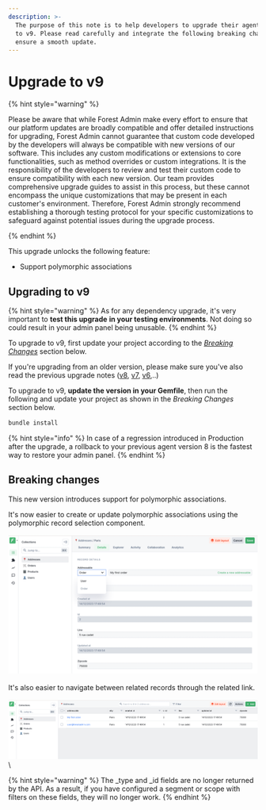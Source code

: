 ```yaml
---
description: >-
  The purpose of this note is to help developers to upgrade their agent from v8
  to v9. Please read carefully and integrate the following breaking changes to
  ensure a smooth update.​
---
```


# Upgrade to v9

{% hint style="warning" %}

Please be aware that while Forest Admin make every effort to ensure that our platform updates are broadly compatible and offer detailed instructions for upgrading, Forest Admin cannot guarantee that custom code developed by the developers will always be compatible with new versions of our software. This includes any custom modifications or extensions to core functionalities, such as method overrides or custom integrations. It is the responsibility of the developers to review and test their custom code to ensure compatibility with each new version. Our team provides comprehensive upgrade guides to assist in this process, but these cannot encompass the unique customizations that may be present in each customer's environment. Therefore, Forest Admin strongly recommend establishing a thorough testing protocol for your specific customizations to safeguard against potential issues during the upgrade process.

{% endhint %}

This upgrade unlocks the following feature:

* Support polymorphic associations

## Upgrading to v9

{% hint style="warning" %}
As for any dependency upgrade, it's very important to **test this upgrade** **in your testing environments**. Not doing so could result in your admin panel being unusable.
{% endhint %}

To upgrade to v9, first update your project according to the [_Breaking Changes_](../upgrade-notes-rails/upgrade-to-v9.md#breaking-changes) section below.&#x20;

If you're upgrading from an older version, please make sure you've also read the previous upgrade notes ([v8](upgrade-to-v8.md), [v7](upgrade-to-v7.md), [v6](upgrade-to-v6.md),..)

To upgrade to v9, **update the version in your Gemfile**, then run the following and update your project as shown in the _Breaking Changes_ section below.

```javascript
bundle install
```

{% hint style="info" %}
In case of a regression introduced in Production after the upgrade, a rollback to your previous agent version 8 is the fastest way to restore your admin panel.
{% endhint %}

## Breaking changes

This new version introduces support for polymorphic associations.

It's now easier to create or update polymorphic associations using the polymorphic record selection component.\
\
![](<../../../.gitbook/assets/image (550).png>)\
\
It's also easier to navigate between related records through the related link.\
\
![](<../../../.gitbook/assets/image (551).png>)\
\

{% hint style="warning" %}
The <record>_type and <record>_id fields are no longer returned by the API. As a result, if you have configured a segment or scope with filters on these fields, they will no longer work.
{% endhint %}

